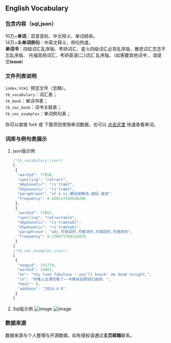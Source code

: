 ## English Vocabulary

### 包含内容（sql,json）
10万+**单词**：双音音标、中文释义、单词频率。  
14万+条**单词例句**：中英文释义，例句热度。  
**单词书**：四级词汇乱序版、考研词汇、星火四级词汇必背乱序版、雅思词汇念念不忘乱序版、
托福高频词汇、考研英语(二)词汇 乱序版。（如需要其他词书 、请提交**issue**）

### 文件列表说明
`index.html`: 预览文件（忽略）。  
`tb_vocabulary`：词汇表；  
`tb_book`：单词书表；  
`tb_voc_book`：词书关联表；  
`tb_voc_examples`：单词例句表；  

你可以直接 fork 或 下载项目使用单词数据，也可以 [点击这里](https://preview-voc.netlify.app/) 快速查看单词。

### 词库与例句表展示
1. json版示例
   ```js
   /*tb_vocabulary.json*/
   [
    {
     "wordid": 77856,
     "spelling": "retract",
     "UKphonetic": "rɪˈtrækt",
     "USphonetic": "rɪˈtrækt",
     "paraphrase": "vt.& vi.撤回或撤消,缩回,缩进",
     "frequency": 0.420117543636206
    },
    {
     "wordid": 77857,
     "spelling": "retractable",
     "UKphonetic": "rɪˈtræktəbl",
     "USphonetic": "rɪˈtræktəbl",
     "paraphrase": "adj.可收回的,可撤消的,可缩回的,可缩进的",
     "frequency": 0.230471764218478
    }
   ]
   /*tb_voc_examples.json*/
   [
    {
     "exapid": 141774,
     "wordid": 32667,
     "en": "You look fabulous ─ you'll knock' em dead tonight.",
     "cn": "你看上去漂亮极了——今晚肯定把他们迷倒。",
     "heat": 0,
     "adddate": "2024-4-8"
    }
   ]
   ```
2. Sql版示例
![image](https://github.com/user-attachments/assets/563ec389-5370-4970-b5d3-3806443c962f)
![image](https://github.com/user-attachments/assets/e7ef83c9-37a8-4998-ba2a-3e9ae52a68e3)

### 数据来源
数据来源与个人整理与开源数据，如有侵权请通过**主页邮箱**联系。

